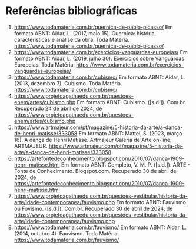 # Referências bibliográficas
1. https://www.todamateria.com.br/guernica-de-pablo-picasso/
   Em formato ABNT: Aidar, L. (2017, maio 15). Guernica: história, características e análise da obra. Toda Matéria. https://www.todamateria.com.br/guernica-de-pablo-picasso/
2. https://www.todamateria.com.br/exercicios-vanguardas-europeias/
   Em formato ABNT: Aidar, L. (2019, julho 30). Exercícios sobre Vanguardas Europeias. Toda Matéria. https://www.todamateria.com.br/exercicios-vanguardas-europeias/
3. https://www.todamateria.com.br/cubismo/
   Em formato ABNT: Aidar, L. (2013, dezembro 7). Cubismo. Toda Matéria. https://www.todamateria.com.br/cubismo/
4. https://www.projetoagathaedu.com.br/questoes-enem/artes/cubismo.php
   Em formato ABNT: Cubismo. ([s.d.]). Com.br. Recuperado 24 de abril de 2024, de https://www.projetoagathaedu.com.br/questoes-enem/artes/cubismo.php
5. https://www.artmajeur.com/pt/magazine/5-historia-da-arte/a-danca-de-henri-matisse/333058
   Em formato ABNT: Mattei, S. (2023, março 16). A dança de Henri Matisse. Artmajeur Galeria de Arte on-line; ARTMAJEUR. https://www.artmajeur.com/pt/magazine/5-historia-da-arte/a-danca-de-henri-matisse/333058
6. https://artefontedeconhecimento.blogspot.com/2010/07/danca-1909-henri-matisse.html
   Em formato ABNT: Completo, V. M. P. ([s.d.]). ARTE - Fonte de Conhecimento. Blogspot.com. Recuperado 30 de abril de 2024, de https://artefontedeconhecimento.blogspot.com/2010/07/danca-1909-henri-matisse.html
7. https://www.projetoagathaedu.com.br/questoes-vestibular/historia-da-arte/idade-contemporanea/fauvismo.php
   Em formato ABNT: Fauvismo ou Fovismo. ([s.d.]). Com.br. Recuperado 30 de abril de 2024, de https://www.projetoagathaedu.com.br/questoes-vestibular/historia-da-arte/idade-contemporanea/fauvismo.php
8. https://www.todamateria.com.br/fauvismo/
   Em formato ABNT: Aidar, L. (2014, outubro 4). Fauvismo. Toda Matéria. https://www.todamateria.com.br/fauvismo/
